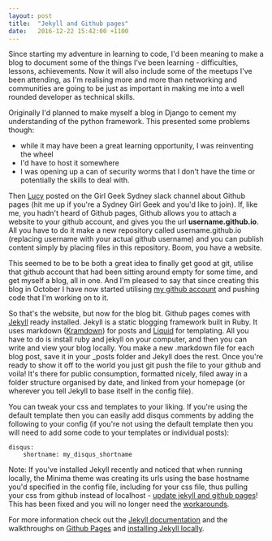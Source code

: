 ```yaml
---
layout: post
title:  "Jekyll and Github pages"
date:   2016-12-22 15:42:00 +1100
---
```


Since starting my adventure in learning to code, I'd been meaning to make a blog to document some of the things I've been learning - difficulties, lessons, achievements. Now it will also include some of the meetups I've been attending, as I'm realising more and more than networking and communities are going to be just as important in making me into a well rounded developer as technical skills.

Originally I'd planned to make myself a blog in Django to cement my understanding of the python framework. This presented some problems though:

* while it may have been a great learning opportunity, I was reinventing the wheel
* I'd have to host it somewhere
* I was opening up a can of security worms that I don't have the time or potentially the skills to deal with.

Then [Lucy][Lucy] posted on the Girl Geek Sydney slack channel about Github pages (hit me up if you're a Sydney Girl Geek and you'd like to join). If, like me, you hadn't heard of Github pages, Github allows you to attach a website to your github account, and gives you the url **username.github.io**. All you have to do it make a new repository called username.github.io (replacing username with your actual github username) and you can publish content simply by placing files in this repository. Boom, you have a website.

This seemed to be to be both a great idea to finally get good at  git, utilise that github account that had been sitting around empty for some time, and get myself a blog, all in one. And I'm pleased to say that since creating this blog in October I have now started utilising [my github account][github] and pushing code that I'm working on to it.

So that's the website, but now for the blog bit. Github pages comes with [Jekyll][Jekyll] ready installed. Jekyll is a static blogging framework built in Ruby. It uses markdown ([Kramdown][Kramdown]) for posts and [Liquid][Liquid] for templating. All you have to do is install ruby and jekyll on your computer, and then you can write and view your blog locally. You make a new .markdown file for each blog post, save it in your _posts folder and Jekyll does the rest. Once you're ready to show it off to the world you just git push the file to your github and voila! It's there for public consumption, formatted nicely, filed away in a folder structure organised by date, and linked from your homepage (or wherever you tell Jekyll to base itself in the config file).

You can tweak your css and templates to your liking. If you're using the default template then you can easily add disqus comments by adding the following to your config (if you're not using the default template then you will need to add some code to your templates or individual posts):

	disqus:
		shortname: my_disqus_shortname

Note: If you've installed Jekyll recently and noticed that when running locally, the Minima theme was creating its urls using the base hostname you'd specified in the config file, including for your css file, thus pulling your css from github instead of localhost - [update jekyll and github pages][update]! This has been fixed and you will no longer need the [workarounds][workarounds].

For more information check out the [Jekyll documentation][Jekyll docs] and the walkthroughs on [Github Pages][github pages] and [installing Jekyll locally][local Jekyll].

[Lucy]: http://lucybain.com/
[Liquid]: http://shopify.github.io/liquid/
[Kramdown]: https://kramdown.gettalong.org/
[github]: https://github.com/hannahcancode
[Jekyll]: https://jekyllrb.com
[Jekyll docs]: https://jekyllrb.com/docs/home/
[github pages]: https://pages.github.com/
[local Jekyll]: https://help.github.com/articles/setting-up-your-github-pages-site-locally-with-jekyll/
[workarounds]: https://talk.jekyllrb.com/t/current-jekyll-with-minima-does-not-render-css-on-localhost/2959
[update]: https://help.github.com/articles/setting-up-your-github-pages-site-locally-with-jekyll/#keeping-your-site-up-to-date-with-the-github-pages-gem